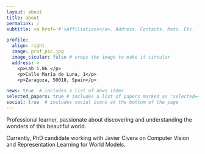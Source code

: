 ```yaml
---
layout: about
title: about
permalink: /
subtitle: <a href='#'>Affiliations</a>. Address. Contacts. Moto. Etc.

profile:
  align: right
  image: prof_pic.jpg
  image_cicular: false # crops the image to make it circular
  address: >
    <p>Lab 1.06 </p>
    <p>Calle María de Luna, 1</p>
    <p>Zaragoza, 50018, Spain</p>

news: true  # includes a list of news items
selected_papers: true # includes a list of papers marked as "selected={true}"
social: true  # includes social icons at the bottom of the page
---
```


Professional learner, passionate about discovering and understanding the wonders of this beautiful world. 

Currently, PhD candidate working with Javier Civera on Computer Vision and Representation Learning for World Models.
